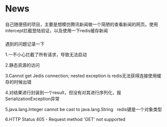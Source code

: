 # News
###
自己随便搭的项目，主要是想模仿腾讯新闻做一个简陋的查看新闻的网页。使用intercept拦截登陆验证，以及使用一下redis缓存新闻
###
###
遇到的问题记录一下  

1.一不小心拦截了所有请求，导致无法启动  

2.静态资源的访问  

3.Cannot get Jedis connection; nested exception is redis无法获得连接使用缓存的时候出错  

4.对结果进行封装到一个result，但没有对其进行序列化，报SerializationException异常

5.java.lang.Integer cannot be cast to java.lang.String   redis键是一个对象类型

6.HTTP Status 405 - Request method 'GET' not supported
###
